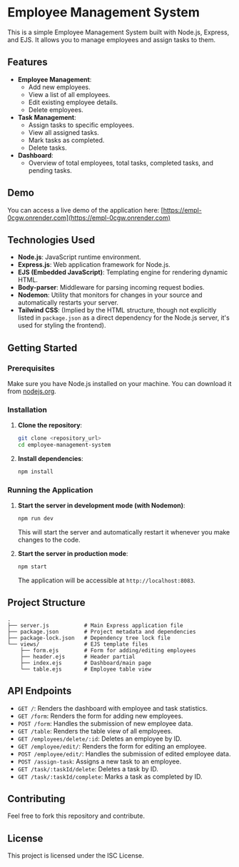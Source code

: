 # Employee Management System

This is a simple Employee Management System built with Node.js, Express, and EJS. It allows you to manage employees and assign tasks to them.

## Features

*   **Employee Management**:
    *   Add new employees.
    *   View a list of all employees.
    *   Edit existing employee details.
    *   Delete employees.
*   **Task Management**:
    *   Assign tasks to specific employees.
    *   View all assigned tasks.
    *   Mark tasks as completed.
    *   Delete tasks.
*   **Dashboard**:
    *   Overview of total employees, total tasks, completed tasks, and pending tasks.

## Demo

You can access a live demo of the application here: [https://empl-0cgw.onrender.com](https://empl-0cgw.onrender.com)

## Technologies Used

*   **Node.js**: JavaScript runtime environment.
*   **Express.js**: Web application framework for Node.js.
*   **EJS (Embedded JavaScript)**: Templating engine for rendering dynamic HTML.
*   **Body-parser**: Middleware for parsing incoming request bodies.
*   **Nodemon**: Utility that monitors for changes in your source and automatically restarts your server.
*   **Tailwind CSS**: (Implied by the HTML structure, though not explicitly listed in `package.json` as a direct dependency for the Node.js server, it's used for styling the frontend).

## Getting Started

### Prerequisites

Make sure you have Node.js installed on your machine. You can download it from [nodejs.org](https://nodejs.org/).

### Installation

1.  **Clone the repository**:

    ```bash
    git clone <repository_url>
    cd employee-management-system
    ```

2.  **Install dependencies**:

    ```bash
    npm install
    ```

### Running the Application

1.  **Start the server in development mode (with Nodemon)**:

    ```bash
    npm run dev
    ```

    This will start the server and automatically restart it whenever you make changes to the code.

2.  **Start the server in production mode**:

    ```bash
    npm start
    ```

    The application will be accessible at `http://localhost:8083`.

## Project Structure

```
.
├── server.js           # Main Express application file
├── package.json        # Project metadata and dependencies
├── package-lock.json   # Dependency tree lock file
└── views/              # EJS template files
    ├── form.ejs        # Form for adding/editing employees
    ├── header.ejs      # Header partial
    ├── index.ejs       # Dashboard/main page
    └── table.ejs       # Employee table view
```

## API Endpoints

*   `GET /`: Renders the dashboard with employee and task statistics.
*   `GET /form`: Renders the form for adding new employees.
*   `POST /form`: Handles the submission of new employee data.
*   `GET /table`: Renders the table view of all employees.
*   `GET /employees/delete/:id`: Deletes an employee by ID.
*   `GET /employee/edit/`: Renders the form for editing an employee.
*   `POST /employee/edit/`: Handles the submission of edited employee data.
*   `POST /assign-task`: Assigns a new task to an employee.
*   `GET /task/:taskId/delete`: Deletes a task by ID.
*   `GET /task/:taskId/complete`: Marks a task as completed by ID.

## Contributing

Feel free to fork this repository and contribute.

## License

This project is licensed under the ISC License.
 
 

